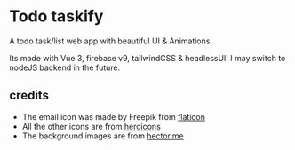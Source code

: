 # Todo taskify

A todo task/list web app with beautiful UI & Animations.

Its made with Vue 3, firebase v9, tailwindCSS & headlessUI!
I may switch to nodeJS backend in the future.
## credits

- The email icon was made by Freepik from [flaticon](https://www.flaticon.com)
- All the other icons are from [heroicons](https://www.heroicons.com)
- The background images are from [hector.me](https://hector.me/wavey)
